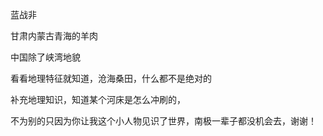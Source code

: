 

蓝战非

甘肃内蒙古青海的羊肉

中国除了峡湾地貌

看看地理特征就知道，沧海桑田，什么都不是绝对的

补充地理知识，知道某个河床是怎么冲刷的，

不为别的只因为你让我这个小人物见识了世界，南极一辈子都没机会去，谢谢！